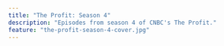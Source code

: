 ```yaml
---
title: "The Profit: Season 4"
description: "Episodes from season 4 of CNBC's The Profit."
feature: "the-profit-season-4-cover.jpg"
---
```

